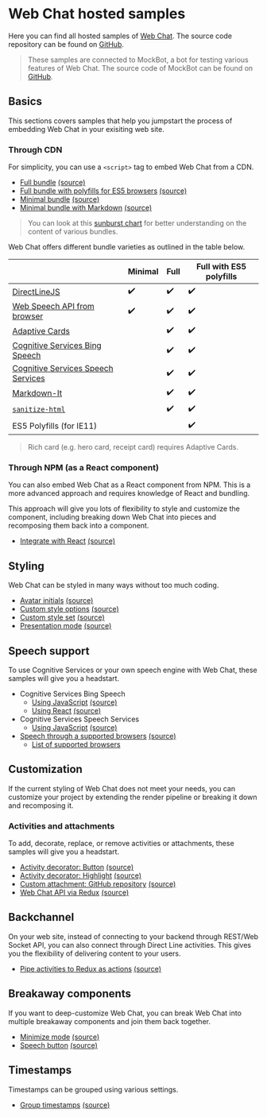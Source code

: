# Web Chat hosted samples

Here you can find all hosted samples of [Web Chat](https://github.com/Microsoft/BotFramework-WebChat). The source code repository can be found on [GitHub](https://github.com/Microsoft/BotFramework-WebChat/tree/master/samples).

> These samples are connected to MockBot, a bot for testing various features of Web Chat. The source code of MockBot can be found on [GitHub](https://github.com/compulim/BotFramework-MockBot).

## Basics

This sections covers samples that help you jumpstart the process of embedding Web Chat in your exisiting web site.

### Through CDN

For simplicity, you can use a `<script>` tag to embed Web Chat from a CDN.

- [Full bundle](https://microsoft.github.io/BotFramework-WebChat/01.a.getting-started-full-bundle) [(source)](https://github.com/Microsoft/BotFramework-WebChat/tree/master/samples/01.a.getting-started-full-bundle)
- [Full bundle with polyfills for ES5 browsers](https://microsoft.github.io/BotFramework-WebChat/01.b.getting-started-es5-bundle) [(source)](https://github.com/Microsoft/BotFramework-WebChat/tree/master/samples/01.b.getting-started-es5-bundle)
- [Minimal bundle](https://microsoft.github.io/BotFramework-WebChat/02.a.getting-started-minimal-bundle) [(source)](https://github.com/Microsoft/BotFramework-WebChat/tree/master/samples/02.a.getting-started-minimal-bundle)
- [Minimal bundle with Markdown](https://microsoft.github.io/BotFramework-WebChat/02.b.getting-started-minimal-markdown) [(source)](https://github.com/Microsoft/BotFramework-WebChat/tree/master/samples/02.b.getting-started-minimal-markdown)

> You can look at this [sunburst chart](http://cdn.botframework.com/botframework-webchat/master/stats.html) for better understanding on the content of various bundles.

Web Chat offers different bundle varieties as outlined in the table below.

|                                                                                                                      | Minimal | Full | Full with ES5 polyfills |
| -------------------------------------------------------------------------------------------------------------------- | ------- | ---- | ----------------------- |
| [DirectLineJS](https://npmjs.com/package/botframework-directlinejs)                                                  | :heavy_check_mark:|:heavy_check_mark:|:heavy_check_mark:|
| [Web Speech API from browser](https://azure.microsoft.com/en-us/services/cognitive-services/speech/)                 |:heavy_check_mark:|:heavy_check_mark:|:heavy_check_mark:|
| [Adaptive Cards](https://adaptivecards.io/)                                                                          |         |:heavy_check_mark:|:heavy_check_mark:|
| [Cognitive Services Bing Speech](https://azure.microsoft.com/en-us/services/cognitive-services/speech/)              |         |:heavy_check_mark:|:heavy_check_mark:|
| [Cognitive Services Speech Services](https://azure.microsoft.com/en-us/services/cognitive-services/speech-services/) |         |:heavy_check_mark:|:heavy_check_mark:|
| [Markdown-It](https://npmjs.com/package/markdown-it/)                                                                |         |:heavy_check_mark:|:heavy_check_mark:|
| [`sanitize-html`](https://npmjs.com/package/sanitize-html)                                                           |         |:heavy_check_mark:|:heavy_check_mark:|
| ES5 Polyfills (for IE11)                                                                                             |         |      |:heavy_check_mark:|

> Rich card (e.g. hero card, receipt card) requires Adaptive Cards.

### Through NPM (as a React component)

You can also embed Web Chat as a React component from NPM. This is a more advanced approach and requires knowledge of React and bundling.

This approach will give you lots of flexibility to style and customize the component, including breaking down Web Chat into pieces and recomposing them back into a component.

- [Integrate with React](https://microsoft.github.io/BotFramework-WebChat/03.a.host-with-react) [(source)](https://github.com/Microsoft/BotFramework-WebChat/tree/master/samples/03.a.host-with-react)

## Styling

Web Chat can be styled in many ways without too much coding.

- [Avatar initials](https://microsoft.github.io/BotFramework-WebChat/04.display-user-bot-initials-styling) [(source)](https://github.com/Microsoft/BotFramework-WebChat/tree/master/samples/04.display-user-bot-initials-styling)
- [Custom style options](https://microsoft.github.io/BotFramework-WebChat/05.a.branding-webchat-styling) [(source)](https://github.com/Microsoft/BotFramework-WebChat/tree/master/samples/05.a.branding-webchat-styling)
- [Custom style set](https://microsoft.github.io/BotFramework-WebChat/05.b.idiosyncratic-manual-styling) [(source)](https://github.com/Microsoft/BotFramework-WebChat/tree/master/samples/05.b.idiosyncratic-manual-styling)
- [Presentation mode](https://microsoft.github.io/BotFramework-WebChat/05.c.presentation-mode-styling) [(source)](https://github.com/Microsoft/BotFramework-WebChat/tree/master/samples/05.c.presentation-mode-styling)

## Speech support

To use Cognitive Services or your own speech engine with Web Chat, these samples will give you a headstart.

- Cognitive Services Bing Speech
   - [Using JavaScript](https://microsoft.github.io/BotFramework-WebChat/06.a.cognitive-services-bing-speech-js) [(source)](https://github.com/Microsoft/BotFramework-WebChat/tree/master/samples/06.a.cognitive-services-bing-speech-js)
   - [Using React](https://microsoft.github.io/BotFramework-WebChat/06.b.cognitive-services-bing-speech-react) [(source)](https://github.com/Microsoft/BotFramework-WebChat/tree/master/samples/06.b.cognitive-services-bing-speech-react)
- Cognitive Services Speech Services
   - [Using JavaScript](https://microsoft.github.io/BotFramework-WebChat/06.c.cognitive-services-speech-services-js) [(source)](https://github.com/Microsoft/BotFramework-WebChat/tree/master/samples/06.c.cognitive-services-speech-services-js)
- [Speech through a supported browsers](https://microsoft.github.io/BotFramework-WebChat/06.d.speech-web-browser) [(source)](https://github.com/Microsoft/BotFramework-WebChat/tree/master/samples/06.d.speech-web-browser)
   - [List of supported browsers](https://caniuse.com/#search=speech)

## Customization

If the current styling of Web Chat does not meet your needs, you can customize your project by extending the render pipeline or breaking it down and recomposing it.

### Activities and attachments

To add, decorate, replace, or remove activities or attachments, these samples will give you a headstart.

- [Activity decorator: Button](https://microsoft.github.io/BotFramework-WebChat/09.customization-reaction-buttons) [(source)](https://github.com/Microsoft/BotFramework-WebChat/tree/master/samples/09.customization-reaction-buttons)
- [Activity decorator: Highlight](https://microsoft.github.io/BotFramework-WebChat/08.customization-user-highlighting) [(source)](https://github.com/Microsoft/BotFramework-WebChat/tree/master/samples/08.customization-user-highlighting)
- [Custom attachment: GitHub repository](https://microsoft.github.io/BotFramework-WebChat/10.customization-card-components) [(source)](https://github.com/Microsoft/BotFramework-WebChat/tree/master/samples/10.customization-card-components)
- [Web Chat API via Redux](https://microsoft.github.io/BotFramework-WebChat/11.customization-redux-actions) [(source)](https://github.com/Microsoft/BotFramework-WebChat/tree/master/samples/11.customization-redux-actions)

## Backchannel

On your web site, instead of connecting to your backend through REST/Web Socket API, you can also connect through Direct Line activities. This gives you the flexibility of delivering content to your users.

- [Pipe activities to Redux as actions](https://microsoft.github.io/BotFramework-WebChat/14.customization-piping-to-redux) [(source)](https://github.com/Microsoft/BotFramework-WebChat/tree/master/samples/14.customization-piping-to-redux)

## Breakaway components

If you want to deep-customize Web Chat, you can break Web Chat into multiple breakaway components and join them back together.

- [Minimize mode](https://microsoft.github.io/BotFramework-WebChat/12.customization-minimizable-web-chat) [(source)](https://github.com/Microsoft/BotFramework-WebChat/tree/master/samples/12.customization-minimizable-web-chat)
- [Speech button](https://microsoft.github.io/BotFramework-WebChat/13.customization-speech-ui) [(source)](https://github.com/Microsoft/BotFramework-WebChat/tree/master/samples/13.customization-speech-ui)

## Timestamps

Timestamps can be grouped using various settings.

- [Group timestamps](https://microsoft.github.io/BotFramework-WebChat/07.customization-timestamp-grouping) [(source)](https://github.com/Microsoft/BotFramework-WebChat/tree/master/samples/07.customization-timestamp-grouping)
